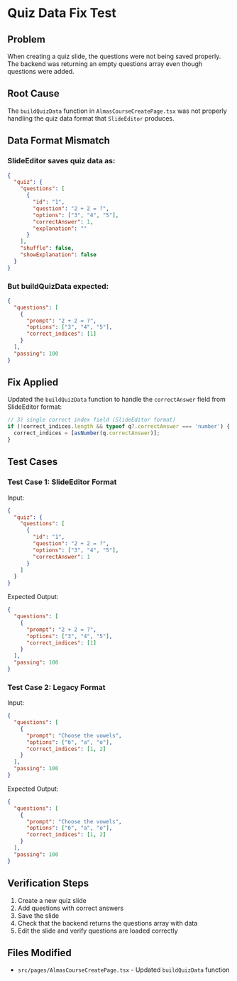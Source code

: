 # Quiz Data Fix Test

## Problem
When creating a quiz slide, the questions were not being saved properly. The backend was returning an empty questions array even though questions were added.

## Root Cause
The `buildQuizData` function in `AlmasCourseCreatePage.tsx` was not properly handling the quiz data format that `SlideEditor` produces.

## Data Format Mismatch

### SlideEditor saves quiz data as:
```json
{
  "quiz": {
    "questions": [
      {
        "id": "1",
        "question": "2 + 2 = ?",
        "options": ["3", "4", "5"],
        "correctAnswer": 1,
        "explanation": ""
      }
    ],
    "shuffle": false,
    "showExplanation": false
  }
}
```

### But buildQuizData expected:
```json
{
  "questions": [
    {
      "prompt": "2 + 2 = ?",
      "options": ["3", "4", "5"],
      "correct_indices": [1]
    }
  ],
  "passing": 100
}
```

## Fix Applied
Updated the `buildQuizData` function to handle the `correctAnswer` field from SlideEditor format:

```typescript
// 3) single correct index field (SlideEditor format)
if (!correct_indices.length && typeof q?.correctAnswer === 'number') {
  correct_indices = [asNumber(q.correctAnswer)];
}
```

## Test Cases

### Test Case 1: SlideEditor Format
Input:
```json
{
  "quiz": {
    "questions": [
      {
        "id": "1",
        "question": "2 + 2 = ?",
        "options": ["3", "4", "5"],
        "correctAnswer": 1
      }
    ]
  }
}
```

Expected Output:
```json
{
  "questions": [
    {
      "prompt": "2 + 2 = ?",
      "options": ["3", "4", "5"],
      "correct_indices": [1]
    }
  ],
  "passing": 100
}
```

### Test Case 2: Legacy Format
Input:
```json
{
  "questions": [
    {
      "prompt": "Choose the vowels",
      "options": ["б", "а", "о"],
      "correct_indices": [1, 2]
    }
  ],
  "passing": 100
}
```

Expected Output:
```json
{
  "questions": [
    {
      "prompt": "Choose the vowels",
      "options": ["б", "а", "о"],
      "correct_indices": [1, 2]
    }
  ],
  "passing": 100
}
```

## Verification Steps
1. Create a new quiz slide
2. Add questions with correct answers
3. Save the slide
4. Check that the backend returns the questions array with data
5. Edit the slide and verify questions are loaded correctly

## Files Modified
- `src/pages/AlmasCourseCreatePage.tsx` - Updated `buildQuizData` function
